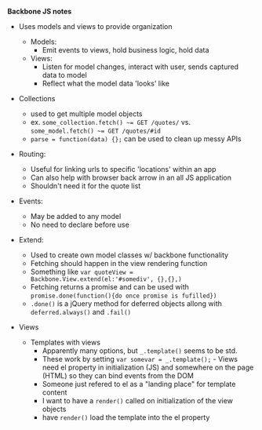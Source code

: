 **Backbone JS notes**
  - Uses models and views to provide organization
    - Models:
      - Emit events to views, hold business logic, hold data
    - Views:
      - Listen for model changes, interact with user, sends captured data to model
      - Reflect what the model data 'looks' like
  - Collections
    - used to get multiple model objects
    - ex. `some_collection.fetch() ~= GET /quotes/` vs. `some_model.fetch() ~= GET /quotes/#id`
    - `parse = function(data) {};` can be used to clean up messy APIs
  - Routing:
    - Useful for linking urls to specific 'locations' within an app
    - Can also help with browser back arrow in an all JS application
    - Shouldn't need it for the quote list
  - Events:
    - May be added to any model
    - No need to declare before use
  - Extend:
    - Used to create own model classes w/ backbone functionality
    - Fetching should happen in the view rendering function
    - Something like `var quoteView = Backbone.View.extend(el:'#somediv', {},{},)`
    - Fetching returns a promise and can be used with `promise.done(function(){do once promise is fufilled})`
    - `.done()` is a jQuery method for deferred objects allong with `deferred.always()` and `.fail()`

  - Views

    - Templates with views
      - Apparently many options, but `_.template()` seems to be std.
      - These work by setting `var somevar = _.template();`        - Views need el property in initialization (JS) and somewhere on the page (HTML) so they can bind events from the DOM
      - Someone just refered to el as a "landing place" for template content
      - I want to have a `render()` called on initialization of the view objects
       - have `render()` load the template into the el property
